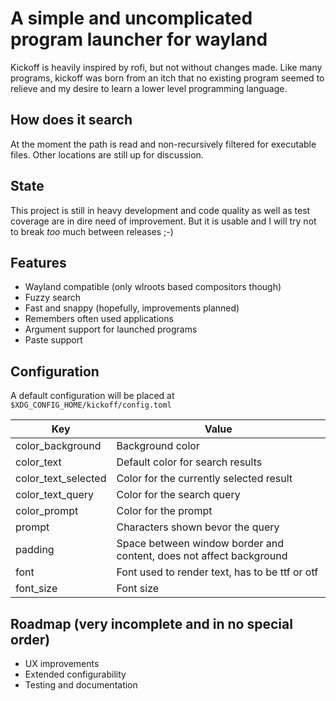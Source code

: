 # A simple and uncomplicated program launcher for wayland

Kickoff is heavily inspired by rofi, but not without changes made.
Like many programs, kickoff was born from an itch that no existing program seemed to relieve and my desire to learn a lower level programming language.

## How does it search
At the moment the path is read and non-recursively filtered for executable files. Other locations are still up for discussion.

## State
This project is still in heavy development and code quality as well as test coverage are in dire need of improvement. But it is usable and I will try not to break *too* much between releases ;-)

## Features
* Wayland compatible (only wlroots based compositors though)
* Fuzzy search
* Fast and snappy (hopefully, improvements planned)
* Remembers often used applications
* Argument support for launched programs
* Paste support

## Configuration
A default configuration will be placed at `$XDG_CONFIG_HOME/kickoff/config.toml`

| Key | Value |
| --- | --- |
| color_background | Background color |
| color_text | Default color for search results |
| color_text_selected | Color for the currently selected result |
| color_text_query | Color for the search query |
| color_prompt | Color for the prompt |
| prompt | Characters shown bevor the query |
| padding | Space between window border and content, does not affect background |
| font | Font used to render text, has to be ttf or otf |
| font_size | Font size |


## Roadmap (very incomplete and in no special order)
* UX improvements
* Extended configurability
* Testing and documentation